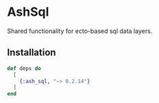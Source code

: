 # AshSql

Shared functionality for ecto-based sql data layers.

## Installation

```elixir
def deps do
  [
    {:ash_sql, "~> 0.2.14"}
  ]
end
```
